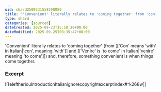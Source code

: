 ```yaml
---
uid: shard2509231558208080
title: "'Convenient' literally relates to 'coming together' from 'con' and 'venire'"
type: shard
categories: [sourced]
dateCreated: 2025-09-23T15:58:20+08:00
dateModified: 2025-09-25T03:35:47+00:00
---
```

'Convenient' literally relates to 'coming together' (from [['Con' means 'with' in Italian|'con', meaning 'with']] and [['Venire' is 'to come' in Italian|'venire' meaning 'to come']]) and, therefore, something convenient is when things come together.
### Excerpt
![[eleftheriouIntroductionItalianignorecopyrightexcerptindex#^k268w]]